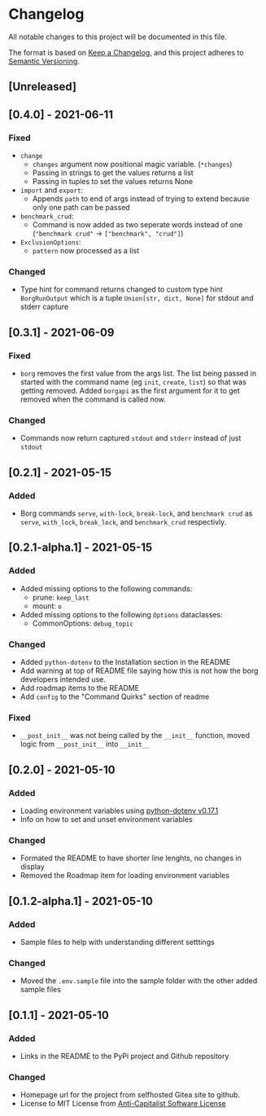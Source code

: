 # Changelog
All notable changes to this project will be documented in this file.

The format is based on [Keep a Changelog](https://keepachangelog.com/en/1.0.0/),
and this project adheres to [Semantic Versioning](https://semver.org/spec/v2.0.0.html).

## [Unreleased]

## [0.4.0] - 2021-06-11
### Fixed
- `change`
  - `changes` argument now positional magic variable. (`*changes`)
  - Passing in strings to get the values returns a list
  - Passing in tuples to set the values returns None
- `import` and `export`:
  - Appends `path` to end of args instead of trying to extend because only one path can be passed
- `benchmark_crud`:
  - Command is now added as two seperate words instead of one
    (`"benchmark crud"` -> `["benchmark", "crud"]`)
- `ExclusionOptions`:
  - `pattern` now processed as a list

### Changed
- Type hint for command returns changed to custom type hint `BorgRunOutput` which is a tuple
  `Union[str, dict, None]` for stdout and stderr capture

## [0.3.1] - 2021-06-09
### Fixed
- `borg` removes the first value from the args list. The list being passed in started with the
  command name (eg `init`, `create`, `list`) so that was getting removed. Added `borgapi` as the
  first argument for it to get removed when the command is called now.

### Changed
- Commands now return captured `stdout` and `stderr` instead of just `stdout`

## [0.2.1] - 2021-05-15
### Added
- Borg commands `serve`, `with-lock`, `break-lock`, and `benchmark crud` as
  `serve`, `with_lock`, `break_lock`, and `benchmark_crud` respectivly.

## [0.2.1-alpha.1] - 2021-05-15
### Added
- Added missing options to the following commands:
  - prune: `keep_last`
  - mount: `o`
- Added missing options to the following `Options` dataclasses:
  - CommonOptions: `debug_topic`

### Changed
- Added `python-dotenv` to the Installation section in the README
- Add warning at top of README file saying how this is not how the borg developers intended use.
- Add roadmap items to the README
- Add `config` to the "Command Quirks" section of readme

### Fixed
- `__post_init__` was not being called by the `__init__` function, moved logic from `__post_init__`
  into `__init__`

## [0.2.0] - 2021-05-10
### Added
- Loading environment variables using
  [python-dotenv v0.17.1](https://github.com/theskumar/python-dotenv/releases/tag/v0.17.1)
- Info on how to set and unset environment variables

### Changed
- Formated the README to have shorter line lenghts, no changes in display
- Removed the Roadmap item for loading environment variables

## [0.1.2-alpha.1] - 2021-05-10
### Added
- Sample files to help with understanding different setttings

### Changed
- Moved the `.env.sample` file into the sample folder with the other added sample files

## [0.1.1] - 2021-05-10
### Added
- Links in the README to the PyPi project and Github repository

### Changed
- Homepage url for the project from selfhosted Gitea site to github.
- License to MIT License from [Anti-Capitalist Software License](https://anticapitalist.software/)

